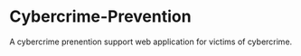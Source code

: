 # Cybercrime-Prevention

A cybercrime prenention support web application for victims of cybercrime.
